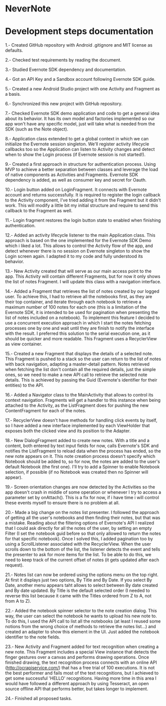 # NeverNote

# Development steps documentation

1.- Created GitHub repository with Android .gitignore and MIT license as defaults.

2.- Checked test requirements by reading the document.

3.- Studied Evernote SDK dependency and documentation.

4.- Got an API Key and a Sandbox account following Evernote SDK guide.

5.- Created a new Android Studio project with one Activity and Fragment as a basis.

6.- Synchronized this new project with GitHub repository.

7.- Checked Evernote SDK demo application and code to get a general idea about its behavior. It has its own model and factories implemented so our app won't have any specific model, just will take what is needed from the SDK (such as the Note object).

8.- Application class extended to get a global context in which we can initialize the Evernote session singleton. We'll register activity lifecycle callbacks too so the Application can listen to Activity changes and detect when to show the Login process (if Evernote session is not started!).

9.- Created a first approach in structure for authentication process. Using MVP to achieve a better separation between classes and leverage the load of native components as Activities and Fragments. Evernote SDK dependency is added, as well as consumer key and secret for Oauth.

10.- Login button added on LoginFragment. It connects with Evernote account and returns successfully. It is required to register the login callback to the Activity component, I've tried adding it from the Fragment but it didn't work. This will modify a little bit my initial structure and require to send this callback to the Fragment as well. 

11.- Login fragment restores the login button state to enabled when finishing authentication.

12.- Added an activity lifecycle listener to the main Application class. This approach is based on the one implemented for the
Evernote SDK Demo which i liked a lot. This allows to control the Activity flow of the app, and detect whenever there is no session on Evernote singleton to show the Login screen again. I adapted it to my code and fully understood its behavior.

13.- New Activity created that will serve as our main access point to the app. This Activity will contain different Fragments, but for now it only shows the list of notes Fragment. I will update this class with a navigation interface.

14.- Added a Fragment that retrieves the list of notes created by our logged user. To achieve this, I had to retrieve all the notebooks first, as they are their top container, and iterate through each notebook to retrieve a maximum number of 100 notes for each one (this is a limitation of the Evernote SDK, it is intended to be used for pagination when presenting the list of notes included on a notebook). To implement this feature I decided to use a concurrent execution approach in which I start the notes fetching processes one by one and wait until they are finish to notify the interface with the result. I preferred this solution to the serial execution one, as it should be quicker and more readable. This Fragment uses a RecyclerView as view container.

15.- Created a new Fragment that displays the details of a selected note. This Fragment is pushed to a stack so the user can return to the list of notes with back navigation, adapting a master-detail pattern. Notes retrieved when fetching the list don't contain all the required details, just the simple ones, so we need to make a new API call to retrieve the selected note details. This is achieved by passing the Guid (Evernote's identifier for their entities) to the API.

16.- Added a Navigator class to the MainActivity that allows to control its context navigation. Fragments will get a handler to this instance when being attached to the Activity, as the ListFragment does for pushing the new ContentFragment for each of the notes.

17.- RecyclerView doesn't have methods for handling click events by itself, so I have added a new interface implemented by each ViewHolder that exposes both the clicked view and its position to the Adapter.

18.- New DialogFragment added to create new notes. With a title and a content, both entered by text input fields for now, calls Evernote's SDK and notifies the ListFragment to reload data when the process has ended, so the new note appears on it. This note creation process doesn't specify which Notebook should be added to, so for now, the notes are added to the user's default Notebook (the first one). I'll try to add a Spinner to enable Notebook selection, if possible (if no Notebook was created then no Spinner will appear).

19.- Screen orientation changes are now detected by the Activities so the app doesn't crash in middle of some operation or whenever I try to access a parameter set by onAttach(). This is a fix for now, if i have time i will control these events myself to ensure there is no problem at all.

20.- Made a big change on the notes list presenter. I followed the approach of getting all the user's notebooks and then finding their notes, but that was a mistake. Reading about the filtering options of Evernote's API I realized that I could ask directly for all the notes of the user, by setting an empty Filter (I set the notebook guid before so that only allowed to return the notes for that specific notebook). Once I solved this, I added pagination too by using a ScrollListener associated with the RecyclerView. When the user scrolls down to the bottom of the list, the listener detects the event and tells the presenter to ask for more items for the list. To be able to do this, we need to keep track of the current offset of notes (it gets updated after each request).

21.- Notes list can now be ordered using the options menu on the top right. At first it displays just two options, By Title and By Date. If you select By Date, another menu appears taht allows to select between By date created and By date updated. By Title is the default selected order (I needed to reverse this list because it came with the Titles ordered from Z to A, not from A to Z).

22.- Added the notebook spinner selector to the note creation dialog. This way, the user can select the notebook he wants to upload his new note to. To do this, I used the API call to list all the notebooks (at least I reused some notions from the wrong choice of methods to retrieve the notes list...) and created an adapter to show this element in the UI. Just added the notebook identifier to the note fields.

23.- New Activity and Fragment added for text recognition when creating a new note. This Fragment includes a special View instance that detects the finger gestures over a canvas and performs drawing operations. Once finished drawing, the text recognition process connects with an online API (http://ocrapiservice.com/) that has a free trial of 100 executions. It is not the best performer and fails most of the text recognitions, but I achieved to get some successful 'HELLO' recognitions. Having more time in this area I would have followed a different approach by using Tesseract, an open source offline API that performs better, but takes longer to implement.

24.- Finished all proposed tasks.

